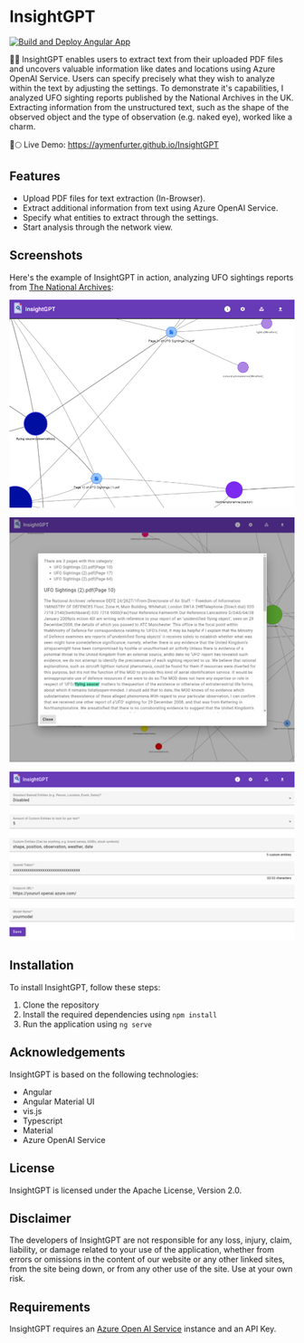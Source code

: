 # InsightGPT
[![Build and Deploy Angular App](https://github.com/aymenfurter/InsightGPT/actions/workflows/main.yml/badge.svg)](https://github.com/aymenfurter/InsightGPT/actions/workflows/main.yml)

📄🔎 InsightGPT enables users to extract text from their uploaded PDF files and uncovers valuable information like dates and locations using Azure OpenAI Service. Users can specify precisely what they wish to analyze within the text by adjusting the settings. To demonstrate it's capabilities, I analyzed UFO sighting reports published by the National Archives in the UK. Extracting information from the unstructured text, such as the shape of the observed object and the type of observation (e.g. naked eye), worked like a charm.

🚀🌕 Live Demo: https://aymenfurter.github.io/InsightGPT

## Features
* Upload PDF files for text extraction (In-Browser).
* Extract additional information from text using Azure OpenAI Service.
* Specify what entities to extract through the settings.
* Start analysis through the network view.

## Screenshots

Here's the example of InsightGPT in action, analyzing UFO sightings reports from [The National Archives](https://www.nationalarchives.gov.uk/ufos/):

![Screenshot 1](screenshot-1.png)

![Screenshot 2](screenshot-2.png)

![Screenshot 3](screenshot-3.png)

## Installation

To install InsightGPT, follow these steps:

1. Clone the repository
2. Install the required dependencies using `npm install`
3. Run the application using `ng serve`

## Acknowledgements

InsightGPT is based on the following technologies:

* Angular
* Angular Material UI
* vis.js
* Typescript
* Material
* Azure OpenAI Service

## License
InsightGPT is licensed under the Apache License, Version 2.0.

## Disclaimer
The developers of InsightGPT are not responsible for any loss, injury, claim, liability, or damage related to your use of the application, whether from errors or omissions in the content of our website or any other linked sites, from the site being down, or from any other use of the site. Use at your own risk.

## Requirements
InsightGPT requires an [Azure Open AI Service](https://learn.microsoft.com/en-us/azure/cognitive-services/openai/) instance and an API Key.
